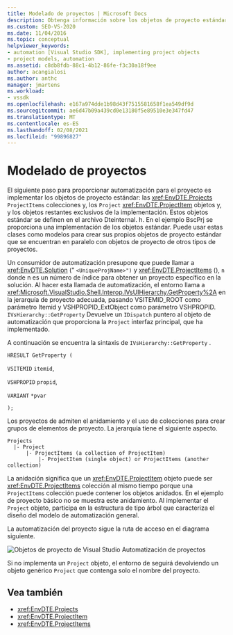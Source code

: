 ```yaml
---
title: Modelado de proyectos | Microsoft Docs
description: Obtenga información sobre los objetos de proyecto estándar necesarios para crear la automatización para el nuevo tipo de proyecto y la ruta de acceso que sigue la automatización del proyecto.
ms.custom: SEO-VS-2020
ms.date: 11/04/2016
ms.topic: conceptual
helpviewer_keywords:
- automation [Visual Studio SDK], implementing project objects
- project models, automation
ms.assetid: c8db8fdb-88c1-4b12-86fe-f3c30a18f9ee
author: acangialosi
ms.author: anthc
manager: jmartens
ms.workload:
- vssdk
ms.openlocfilehash: e167a974dde1b98d43f7515581658f1ea549df9d
ms.sourcegitcommit: ae6d47b09a439cd0e13180f5e89510e3e347fd47
ms.translationtype: MT
ms.contentlocale: es-ES
ms.lasthandoff: 02/08/2021
ms.locfileid: "99896827"
---
```

# <a name="project-modeling"></a>Modelado de proyectos
El siguiente paso para proporcionar automatización para el proyecto es implementar los objetos de proyecto estándar: las <xref:EnvDTE.Projects> `ProjectItems` colecciones y, los `Project` <xref:EnvDTE.ProjectItem> objetos y, y los objetos restantes exclusivos de la implementación. Estos objetos estándar se definen en el archivo Dteinternal. h. En el ejemplo BscPrj se proporciona una implementación de los objetos estándar. Puede usar estas clases como modelos para crear sus propios objetos de proyecto estándar que se encuentran en paralelo con objetos de proyecto de otros tipos de proyectos.

 Un consumidor de automatización presupone que puede llamar a <xref:EnvDTE.Solution> (" `<UniqueProjName>")` y <xref:EnvDTE.ProjectItems> (), `n` donde n es un número de índice para obtener un proyecto específico en la solución. Al hacer esta llamada de automatización, el entorno llama a <xref:Microsoft.VisualStudio.Shell.Interop.IVsUIHierarchy.GetProperty%2A> en la jerarquía de proyecto adecuada, pasando VSITEMID_ROOT como parámetro Itemid y VSHPROPID_ExtObject como parámetro VSHPROPID. `IVsHierarchy::GetProperty` Devuelve un `IDispatch` puntero al objeto de automatización que proporciona la `Project` interfaz principal, que ha implementado.

 A continuación se encuentra la sintaxis de `IVsHierarchy::GetProperty` .

 `HRESULT GetProperty (`

 `VSITEMID` `itemid`,

 `VSHPROPID` `propid`,

 `VARIANT` `*pvar`

 `);`

 Los proyectos de admiten el anidamiento y el uso de colecciones para crear grupos de elementos de proyecto. La jerarquía tiene el siguiente aspecto.

```
Projects
  |- Project
      |- ProjectItems (a collection of ProjectItem)
          |- ProjectItem (single object) or ProjectItems (another collection)
```

 La anidación significa que un <xref:EnvDTE.ProjectItem> objeto puede ser <xref:EnvDTE.ProjectItems> colección al mismo tiempo porque una `ProjectItems` colección puede contener los objetos anidados. En el ejemplo de proyecto básico no se muestra este anidamiento. Al implementar el `Project` objeto, participa en la estructura de tipo árbol que caracteriza el diseño del modelo de automatización general.

 La automatización del proyecto sigue la ruta de acceso en el diagrama siguiente.

 ![Objetos de proyecto de Visual Studio](../../extensibility/internals/media/projectobjects.gif "ProjectObjects") Automatización de proyectos

 Si no implementa un `Project` objeto, el entorno de seguirá devolviendo un objeto genérico `Project` que contenga solo el nombre del proyecto.

## <a name="see-also"></a>Vea también
- <xref:EnvDTE.Projects>
- <xref:EnvDTE.ProjectItem>
- <xref:EnvDTE.ProjectItems>
